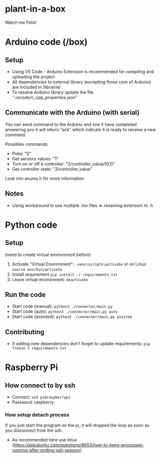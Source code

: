 # plant-in-a-box

Watch me Felix!

# Arduino code (/box)

## Setup

-   Using VS Code - Arduino Extension is recommended for compiling and uploading the project
-   All dependencies to external library (excepting those core of Arduino) are included in /librairie)
-   To resolve Arduino library update the file ".vscode/c_cpp_properties.json"

## Communicate with the Arduino (with serial)

You can send command to the Arduino and one it have completed answering you it will return "ack" which indicate it is ready to receive a new command.

Possibles commands:

-   Poke: "0"
-   Get sensors values: "1"
-   Turn on or off a controller: "2/controller_value/(0,1)"
-   Get controller state: "3/controller_value"

Look into enums.h for more information.

## Notes

-   Using workaround to use multiple .ino files => renaming extension to .h

# Python code

## Setup

(need to create virtual environment before)

1. Activate "Virtual Environment": `.venv\scripts\activate` or on Linux `source env/bin/activate`
2. Install requirement `pip install -r requirements.txt`
3. Leave virtual environment: `deactivate`

## Run the code

-   Start code (manual): `python3 ./connector/main.py`
-   Start code (auto): `python3 ./connector/main.py auto`
-   Start code (assisted): `python3 ./connector/main.py assited`

## Contributing

-   If adding new dependencies don't forget to update requirements: `pip freeze > requirements.txt`

# Raspberry Pi

## How connect to by ssh

-   Connect: `ssh pi@raspberrypi`
-   Password: raspberry

### How setup detach process

If you just start the program on the pi, it will stopped the loop as soon as you disconnect frow the ssh.

-   As recommended here use tmux (https://askubuntu.com/questions/8653/how-to-keep-processes-running-after-ending-ssh-session)
